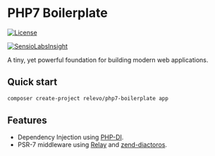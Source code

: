 # PHP7 Boilerplate

[![License](https://img.shields.io/badge/license-MIT-brightgreen.svg)](https://packagist.org/packages/relevo/php7-boilerplate)

[![SensioLabsInsight](https://insight.sensiolabs.com/projects/35d0d0f3-0f25-48bf-911c-655083f79cec/big.png)](https://insight.sensiolabs.com/projects/35d0d0f3-0f25-48bf-911c-655083f79cec)

A tiny, yet powerful foundation for building modern web applications.

## Quick start

```bash
composer create-project relevo/php7-boilerplate app
```

## Features

* Dependency Injection using [PHP-DI](https://github.com/PHP-DI/PHP-DI).
* PSR-7 middleware using [Relay](https://github.com/relayphp/Relay.Relay) and [zend-diactoros](https://github.com/zendframework/zend-diactoros).
